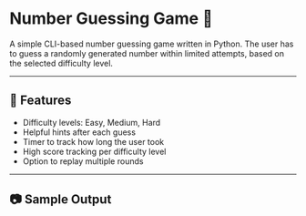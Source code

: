 # Number Guessing Game 🎯

A simple CLI-based number guessing game written in Python. The user has to guess a randomly generated number within limited attempts, based on the selected difficulty level.

---

## 🚀 Features
- Difficulty levels: Easy, Medium, Hard
- Helpful hints after each guess
- Timer to track how long the user took
- High score tracking per difficulty level
- Option to replay multiple rounds

---

## 📷 Sample Output

